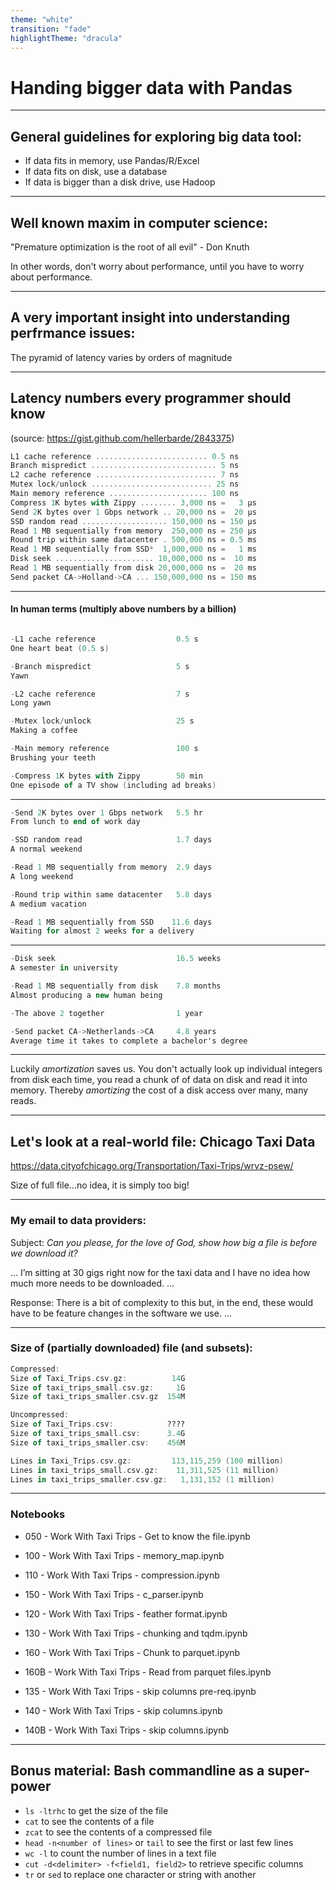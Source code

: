 ```yaml
---
theme: "white"
transition: "fade"
highlightTheme: "dracula"
---
```


# Handing bigger data with Pandas

---

## General guidelines for exploring big data tool:
* If data fits in memory, use Pandas/R/Excel
* If data fits on disk, use a database
* If data is bigger than a disk drive, use Hadoop

---

## Well known maxim in computer science:
"Premature optimization is the root of all evil" - Don Knuth

In other words, don't worry about performance, until you have to worry about performance.

---

## A very important insight into understanding perfrmance issues: 
The pyramid of latency varies by orders of magnitude

---

## Latency numbers every programmer should know
(source: https://gist.github.com/hellerbarde/2843375)

```a
L1 cache reference ......................... 0.5 ns
Branch mispredict ............................ 5 ns
L2 cache reference ........................... 7 ns
Mutex lock/unlock ........................... 25 ns
Main memory reference ...................... 100 ns             
Compress 1K bytes with Zippy ........ 3,000 ns =   3 µs
Send 2K bytes over 1 Gbps network .. 20,000 ns =  20 µs
SSD random read ................... 150,000 ns = 150 µs
Read 1 MB sequentially from memory  250,000 ns = 250 µs
Round trip within same datacenter . 500,000 ns = 0.5 ms
Read 1 MB sequentially from SSD*  1,000,000 ns =   1 ms
Disk seek ...................... 10,000,000 ns =  10 ms
Read 1 MB sequentially from disk 20,000,000 ns =  20 ms
Send packet CA->Holland->CA ... 150,000,000 ns = 150 ms
```

---

#### In human terms (multiply above numbers by a billion)

```a

-L1 cache reference                  0.5 s         
One heart beat (0.5 s)

-Branch mispredict                   5 s           
Yawn

-L2 cache reference                  7 s           
Long yawn

-Mutex lock/unlock                   25 s          
Making a coffee

-Main memory reference               100 s         
Brushing your teeth

-Compress 1K bytes with Zippy        50 min        
One episode of a TV show (including ad breaks)
```

---

```a
-Send 2K bytes over 1 Gbps network   5.5 hr        
From lunch to end of work day

-SSD random read                     1.7 days      
A normal weekend

-Read 1 MB sequentially from memory  2.9 days      
A long weekend

-Round trip within same datacenter   5.8 days      
A medium vacation

-Read 1 MB sequentially from SSD    11.6 days      
Waiting for almost 2 weeks for a delivery
```

---

```a
-Disk seek                           16.5 weeks    
A semester in university

-Read 1 MB sequentially from disk    7.8 months    
Almost producing a new human being

-The above 2 together                1 year

-Send packet CA->Netherlands->CA     4.8 years     
Average time it takes to complete a bachelor's degree
```

---

Luckily _amortization_ saves us. You don't actually look up individual integers from disk each time, you read a chunk of of data on disk and read it into memory. Thereby _amortizing_ the cost of a disk access over many, many reads.

---

## Let's look at a real-world file: Chicago Taxi Data
https://data.cityofchicago.org/Transportation/Taxi-Trips/wrvz-psew/

Size of full file...no idea, it is simply too big!

---

### My email to data providers:

Subject: *Can you please, for the love of God, show how big a file is before we download it?*

...
I’m sitting at 30 gigs right now for the taxi data and I have no idea how much more needs to be downloaded.
...

Response:
There is a bit of complexity to this but, in the end, these would have to be feature changes in the software we use. ...

---

### Size of (partially downloaded) file (and subsets):

```a
Compressed:
Size of Taxi_Trips.csv.gz:          14G
Size of taxi_trips_small.csv.gz:     1G
Size of taxi_trips_smaller.csv.gz  154M

Uncompressed:
Size of Taxi_Trips.csv:            ????
Size of taxi_trips_small.csv:      3.4G
Size of taxi_trips_smaller.csv:    456M

Lines in Taxi_Trips.csv.gz:         113,115,259 (100 million)
Lines in taxi_trips_small.csv.gz:    11,311,525 (11 million)
Lines in taxi_trips_smaller.csv.gz:   1,131,152 (1 million)
```

---

### Notebooks

* 050 - Work With Taxi Trips - Get to know the file.ipynb
* 100 - Work With Taxi Trips - memory_map.ipynb
* 110 - Work With Taxi Trips - compression.ipynb
* 150 - Work With Taxi Trips - c_parser.ipynb

* 120 - Work With Taxi Trips - feather format.ipynb
* 130 - Work With Taxi Trips - chunking and tqdm.ipynb
* 160 - Work With Taxi Trips - Chunk to parquet.ipynb
* 160B - Work With Taxi Trips - Read from parquet files.ipynb

* 135 - Work With Taxi Trips - skip columns pre-req.ipynb
* 140 - Work With Taxi Trips - skip columns.ipynb
* 140B - Work With Taxi Trips - skip columns.ipynb

---

## Bonus material: Bash commandline as a super-power
* `ls -ltrhc` to get the size of the file
* `cat` to see the contents of a file
* `zcat` to see the contents of a compressed file
* `head -n<number of lines>` or `tail` to see the first or last few lines
* `wc -l` to count the number of lines in a text file
* `cut -d<delimiter> -f<field1, field2>` to retrieve specific columns
* `tr` or `sed` to replace one character or string with another
